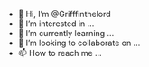 - 👋 Hi, I’m @Grifffinthelord
- 👀 I’m interested in ...
- 🌱 I’m currently learning ...
- 💞️ I’m looking to collaborate on ...
- 📫 How to reach me ...

<!---
Grifffinthelord/Grifffinthelord is a ✨ special ✨ repository because its `README.md` (this file) appears on your GitHub profile.
You can click the Preview link to take a look at your changes.
--->
